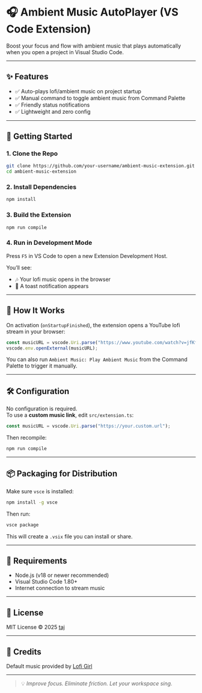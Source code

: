 # 🎧 Ambient Music AutoPlayer (VS Code Extension)

Boost your focus and flow with ambient music that plays automatically when you open a project in Visual Studio Code.

---

## ✨ Features

- ✅ Auto-plays lofi/ambient music on project startup  
- ✅ Manual command to toggle ambient music from Command Palette  
- ✅ Friendly status notifications  
- ✅ Lightweight and zero config

---

## 🚀 Getting Started

### 1. Clone the Repo
```bash
git clone https://github.com/your-username/ambient-music-extension.git
cd ambient-music-extension
```

### 2. Install Dependencies
```bash
npm install
```

### 3. Build the Extension
```bash
npm run compile
```

### 4. Run in Development Mode
Press `F5` in VS Code to open a new Extension Development Host.

You’ll see:
- 🎶 Your lofi music opens in the browser
- 🍅 A toast notification appears

---

## 🧠 How It Works

On activation (`onStartupFinished`), the extension opens a YouTube lofi stream in your browser:

```ts
const musicURL = vscode.Uri.parse("https://www.youtube.com/watch?v=jfKfPfyJRdk");
vscode.env.openExternal(musicURL);
```

You can also run `Ambient Music: Play Ambient Music` from the Command Palette to trigger it manually.

---

## 🛠 Configuration

No configuration is required.  
To use a **custom music link**, edit `src/extension.ts`:

```ts
const musicURL = vscode.Uri.parse("https://your.custom.url");
```

Then recompile:
```bash
npm run compile
```

---

## 📦 Packaging for Distribution

Make sure `vsce` is installed:

```bash
npm install -g vsce
```

Then run:
```bash
vsce package
```

This will create a `.vsix` file you can install or share.

---

## 📌 Requirements

- Node.js (v18 or newer recommended)
- Visual Studio Code 1.80+
- Internet connection to stream music

---

## 🔖 License

MIT License © 2025 [taj](tajulislamj200@gmail.com)

---

## 💬 Credits

Default music provided by [Lofi Girl](https://www.youtube.com/@lofigirl)

---

> 💡 *Improve focus. Eliminate friction. Let your workspace sing.*
